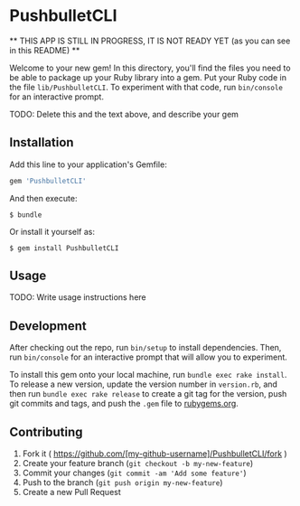 # PushbulletCLI

** THIS APP IS STILL IN PROGRESS, IT IS NOT READY YET (as you can see in this README) **

Welcome to your new gem! In this directory, you'll find the files you need to be able to package up your Ruby library into a gem. Put your Ruby code in the file `lib/PushbulletCLI`. To experiment with that code, run `bin/console` for an interactive prompt.

TODO: Delete this and the text above, and describe your gem

## Installation

Add this line to your application's Gemfile:

```ruby
gem 'PushbulletCLI'
```

And then execute:

    $ bundle

Or install it yourself as:

    $ gem install PushbulletCLI

## Usage

TODO: Write usage instructions here

## Development

After checking out the repo, run `bin/setup` to install dependencies. Then, run `bin/console` for an interactive prompt that will allow you to experiment.

To install this gem onto your local machine, run `bundle exec rake install`. To release a new version, update the version number in `version.rb`, and then run `bundle exec rake release` to create a git tag for the version, push git commits and tags, and push the `.gem` file to [rubygems.org](https://rubygems.org).

## Contributing

1. Fork it ( https://github.com/[my-github-username]/PushbulletCLI/fork )
2. Create your feature branch (`git checkout -b my-new-feature`)
3. Commit your changes (`git commit -am 'Add some feature'`)
4. Push to the branch (`git push origin my-new-feature`)
5. Create a new Pull Request
